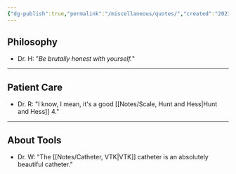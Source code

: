 ```yaml
---
{"dg-publish":true,"permalink":"/miscellaneous/quotes/","created":"2023-10-26T09:38:10.918-07:00","updated":"2023-10-28T16:20:42.201-07:00"}
---
```



## Philosophy

- Dr. H: "*Be brutally honest with yourself.*"

---

## Patient Care

- Dr. R: "I know, I mean, it's a good [[Notes/Scale, Hunt and Hess\|Hunt and Hess]] 4."

---

## About Tools

- Dr. W: "The [[Notes/Catheter, VTK\|VTK]] catheter is an absolutely beautiful catheter."
